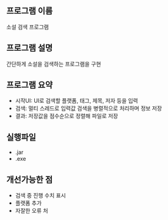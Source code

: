 ## 프로그램 이름
소설 검색 프로그램

## 프로그램 설명
간단하게 소설을 검색하는 프로그램을 구현

## 프로그램 요약
- 시작UI: UI로 검색할 플랫폼, 태그, 제목, 저자 등을 입력
- 검색: 멀티 스레드로 입력값 검색을 병렬적으로 처리하며 정보 저장
- 결과: 저장값을 점수순으로 정렬해 파일로 저장

## 실행파일
- .jar
- .exe

## 개선가능한 점
- 검색 중 진행 수치 표시
- 플랫폼 추가
- 자잘한 오류 처
